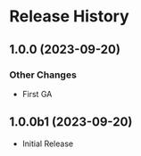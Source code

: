 # Release History

## 1.0.0 (2023-09-20)

### Other Changes

  - First GA

## 1.0.0b1 (2023-09-20)

* Initial Release
